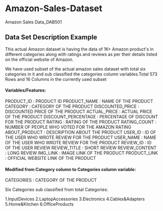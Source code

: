 # Amazon-Sales-Dataset
Amazon Sales Data_DAB501
## Data Set Description Example

This actual Amazon dataset is having the data of 1K+ Amazon product's in different categories along with ratings and reviews as per their details listed on the official website of Amazon.

We have used subset of the actual amazon sales dataset with total six categories in it and sub classified the categories column variables.Total 573 Rows and 16 Columns in the currently used subset

#### Variables/Features:

PRODUCT_ID : PRODUCT ID
PRODUCT_NAME : NAME OF THE PRODUCT
CATEGORY : CATEGORY OF THE PRODUCT
DISCOUNTED_PRICE : DISCOUNTED PRICE OF THE PRODUCT
ACTUAL_PRICE : ACTUAL PRICE OF THE PRODUCT
DISCOUNT_PERCENTAGE : PERCENTAGE OF DISCOUNT FOR THE PRODUCT
RATING : RATING OF THE PRODUCT
RATING_COUNT : NUMBER OF PEOPLE WHO VOTED FOR THE AMAZON RATING
ABOUT_PRODUCT : DESCRIPTION ABOUT THE PRODUCT
USER_ID : ID OF THE USER WHO WROTE REVIEW FOR THE PRODUCT
USER_NAME : NAME OF THE USER WHO WROTE REVIEW FOR THE PRODUCT
REVIEW_ID : ID OF THE USER REVIEW
REVIEW_TITLE : SHORT REVIEW
REVIEW_CONTENT : LONG REVIEW
IMG_LINK : IMAGE LINK OF THE PRODUCT
PRODUCT_LINK : OFFICIAL WEBSITE LINK OF THE PRODUCT

#### Modified from Category column to Categories column variable:

CATEGORIES : CATEGORY OF THE PRODUCT

Six Categories sub classified from total Categories:

1.InputDevices
2.LaptopAccessories
3.Electronics
4.Cables&Adapters
5.Home&Kitchen
6.OfficeProducts

